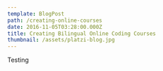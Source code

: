 ```yaml
---
template: BlogPost
path: /creating-online-courses
date: 2016-11-05T03:28:00.000Z
title: Creating Bilingual Online Coding Courses
thumbnail: /assets/platzi-blog.jpg
---
```

Testing